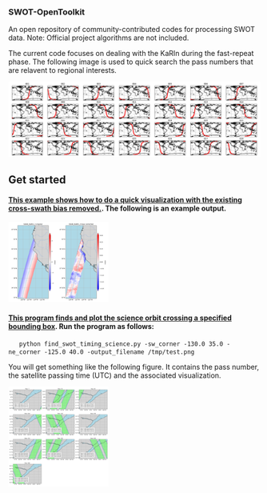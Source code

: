 ### SWOT-OpenToolkit
An open repository of community-contributed codes for processing SWOT data. Note: Official project algorithms are not included.

The current code focuses on dealing with the KaRIn during the fast-repeat phase. The following image is used to quick search the pass numbers that are relavent to regional interests. 

![Passes over the calval period](media/calval_passes_locations.png)


## Get started 

 #### [This example shows how to do a quick visualization with the existing cross-swath bias removed.](examples/simple_visualization.ipynb). The following is an example output. 

<img src="media/figures/ssha_karin_2_california.png" alt="Alt Text" width="200">

#### [This program finds and plot the science orbit crossing a specified bounding box](src/find_swot_passes_science.py). Run the program as follows:

```
   python find_swot_timing_science.py -sw_corner -130.0 35.0 -ne_corner -125.0 40.0 -output_filename /tmp/test.png
```

   You will get something like the following figure. It contains the pass number, the satellite passing time (UTC) and the associated visualization. 
   
<img src="media/figures/science_orbit_timing_example_quebec.png" alt="Alt Text" width="200">

